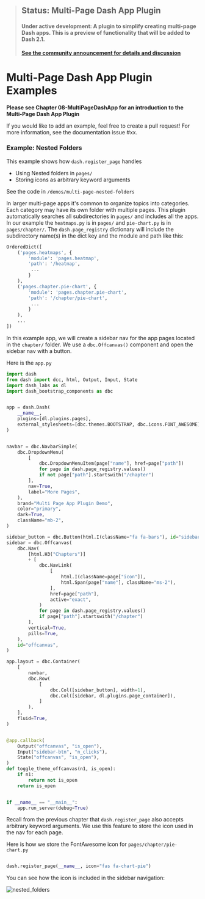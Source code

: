 
> ## Status: Multi-Page Dash App Plugin
> #### Under active development:  A plugin to simplify creating multi-page Dash apps. This is a preview of functionality that will be added to Dash 2.1.
> **[See the community announcement for details and discussion](https://community.plotly.com/t/introducing-dash-pages-dash-2-1-feature-preview/57775/2)**



# Multi-Page Dash App Plugin Examples

**Please see Chapter 08-MultiPageDashApp for an introduction to the Multi-Page Dash App Plugin**

If you would like to add an example, feel free to create a pull request!  For more information, see the documentation issue #xx.

### Example: Nested Folders
This example shows how `dash.register_page` handles
  - Using Nested folders in `pages/` 
  - Storing icons as arbitrary keyword arguments

See the code in `/demos/multi-page-nested-folders`

In larger multi-page apps it's common to organize topics into categories. Each category may have its own folder with multiple 
pages. This plugin automatically searches all subdirectories in `pages/` and includes all the apps.
In our example the `heatmaps.py` is in `pages/` and  `pie-chart.py` is in `pages/chapter/`.
The `dash.page_registry` dictionary will include the subdirectory name(s) in the dict key and the module and path like this:
```python
OrderedDict([
    ('pages.heatmaps', {
        'module': 'pages.heatmap', 
        'path': '/heatmap',
         ...
        }
    ),
    ('pages.chapter.pie-chart', {
        'module': 'pages.chapter.pie-chart', 
        'path': '/chapter/pie-chart',
         ...
        }
    ),
    ...
])
```

In this example app, we will create a sidebar nav for the app pages located in the `chapter/` folder.  We use a `dbc.Offcanvas()` component and open the sidebar nav with a button.

Here is the `app.py`

```python
import dash
from dash import dcc, html, Output, Input, State
import dash_labs as dl
import dash_bootstrap_components as dbc


app = dash.Dash(
    __name__,
    plugins=[dl.plugins.pages],
    external_stylesheets=[dbc.themes.BOOTSTRAP, dbc.icons.FONT_AWESOME],
)


navbar = dbc.NavbarSimple(
    dbc.DropdownMenu(
        [
            dbc.DropdownMenuItem(page["name"], href=page["path"])
            for page in dash.page_registry.values()
            if not page["path"].startswith("/chapter")
        ],
        nav=True,
        label="More Pages",
    ),
    brand="Multi Page App Plugin Demo",
    color="primary",
    dark=True,
    className="mb-2",
)

sidebar_button = dbc.Button(html.I(className="fa fa-bars"), id="sidebar-btn")
sidebar = dbc.Offcanvas(
    dbc.Nav(
        [html.H3("Chapters")]
        + [
            dbc.NavLink(
                [
                    html.I(className=page["icon"]),
                    html.Span(page["name"], className="ms-2"),
                ],
                href=page["path"],
                active="exact",
            )
            for page in dash.page_registry.values()
            if page["path"].startswith("/chapter")
        ],
        vertical=True,
        pills=True,
    ),
    id="offcanvas",
)

app.layout = dbc.Container(
    [
        navbar,
        dbc.Row(
            [
                dbc.Col([sidebar_button], width=1),
                dbc.Col([sidebar, dl.plugins.page_container]),
            ]
        ),
    ],
    fluid=True,
)


@app.callback(
    Output("offcanvas", "is_open"),
    Input("sidebar-btn", "n_clicks"),
    State("offcanvas", "is_open"),
)
def toggle_theme_offcanvas(n1, is_open):
    if n1:
        return not is_open
    return is_open


if __name__ == "__main__":
    app.run_server(debug=True)

```

Recall from the previous chapter that  `dash.register_page` also accepts arbitrary keyword arguments. We use this
feature to store the icon used in the nav for each page. 

Here is how we store the FontAwesome icon for `pages/chapter/pie-chart.py`

```python

dash.register_page(__name__, icon="fas fa-chart-pie")
```

You can see how the icon is included in the sidebar navigation:

![nested_folders](https://user-images.githubusercontent.com/72614349/140660047-d97e80b0-72dd-4fbe-b862-55f5a6431331.gif)
